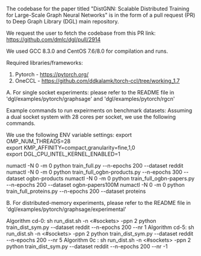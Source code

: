 The codebase for the paper titled "DistGNN: Scalable Distributed Training for Large-Scale Graph
Neural Networks" is in the form of a pull request (PR) to Deep Graph Library (DGL) main repository.

We request the user to fetch the codebase from this PR link:  
https://github.com/dmlc/dgl/pull/2914

We used GCC 8.3.0 and CentOS 7.6/8.0 for compilation and runs.  


Required libraries/frameworks:
1. Pytorch - https://pytorch.org/
2. OneCCL - https://github.com/ddkalamk/torch-ccl/tree/working_1.7 

A. For single socket experiments: 
please refer to the README file in 'dgl/examples/pytorch/graphsage' and 'dgl/examples/pytorch/rgcn'


Example commands to run expeirments on benchmark datasets:
Assuming a dual socket system with 28 cores per socket, we use the following commands.

We use the following ENV variable settings:
export OMP_NUM_THREADS=28   
export KMP_AFFINITY=compact,granularity=fine,1,0    
export DGL_CPU_INTEL_KERNEL_ENABLED=1


numactl -N 0 -m 0 python train_full.py --n-epochs 200 --dataset reddit 
numactl -N 0 -m 0 python train_full_ogbn-products.py --n-epochs 300 --dataset ogbn-products
numactl -N 0 -m 0 python train_full_ogbn-papers.py --n-epochs 200 --dataset ogbn-papers100M 
numactl -N 0 -m 0 python train_full_proteins.py --n-epochs 200 --dataset proteins
 


B. For distributed-memory experiments,
please refer to the README file in 'dgl/examples/pytorch/graphsage/experimental'

Algorithm cd-0: 
sh run_dist.sh -n <#sockets> -ppn 2 python train_dist_sym.py --dataset reddit --n-epochs 200 --nr 1
Algorithm cd-5: 
sh run_dist.sh -n <#sockets> -ppn 2 python train_dist_sym.py --dataset reddit --n-epochs 200 --nr 5
Algorithm 0c : 
sh run_dist.sh -n <#sockets> -ppn 2 python train_dist_sym.py --dataset reddit --n-epochs 200 --nr -1



